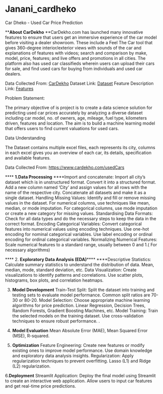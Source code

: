 # Janani_cardheko
Car Dheko - Used Car Price Prediction

****About CarDekho**
**CarDekho.com has launched many innovative features to ensure that users get an immersive experience of the car model before visiting a dealer showroom. These include a Feel The Car tool that gives 360-degree interior/exterior views with sounds of the car and explanations of features with videos; search and comparison by make, model, price, features; and live offers and promotions in all cities. The platform also has used car classifieds wherein users can upload their cars for sale, and find used cars for buying from individuals and used car dealers.

Data Collected From: [CarDekho](https://www.cardekho.com/used-car-details/used-Maruti-Swift-Dzire-Vdi-cars-Chennai_afcd7bde-0a0d-4a47-b514-7b10cdff2767.htm)
Dataset Link: [Dataset](https://drive.google.com/drive/folders/16U7OH7URsCW0rf91cwyDqEgd9UoeZAJh)
Feature Description Link: [Features](https://docs.google.com/document/d/1hxW7IvCX5806H0IsG2Zg9WnVIpr2ZPueB4AElMTokGs/edit?usp=sharing)

Problem Statement:

The primary objective of is project is to create a data science solution for predicting used car prices accurately by analyzing a diverse dataset including car model, no. of owners, age, mileage, fuel type, kilometers driven, features and location. The aim is to build a machine learning model that offers users to find current valuations for used cars.

Data Understanding

The Dataset contains multiple excel files, each represents its city, columns in each excel gives you an overview of each car, its details, specification and available features.

Data Collected From: https://www.cardekho.com/usedCars

**** **1.Data Processing**
****Import and concatenate:
Import all city’s dataset which is in unstructured format.
Convert it into a  structured format.
Add a new column named ‘City’ and assign values for all rows with the name of the respective city.
Concatenate all datasets and make it as a single dataset.
Handling Missing Values: Identify and fill or remove missing values in the dataset.
For numerical columns, use techniques like mean, median, or mode imputation.
For categorical columns, use mode imputation or create a new category for missing values.
Standardising Data Formats:
Check for all data types and do the necessary steps to keep the data in the correct format.
Encoding Categorical Variables: Convert categorical features into numerical values using encoding techniques.
Use one-hot encoding for nominal categorical variables.
Use label encoding or ordinal encoding for ordinal categorical variables.
Normalizing Numerical Features: Scale numerical features to a standard range, usually between 0 and 1.( For necessary algorithms)

**** 2. **Exploratory Data Analysis (EDA)******
****Descriptive Statistics: Calculate summary statistics to understand the distribution of data.
Mean, median, mode, standard deviation, etc.
Data Visualization: Create visualizations to identify patterns and correlations.
Use scatter plots, histograms, box plots, and correlation heatmaps.



 3. **Model Development**
Train-Test Split: Split the dataset into training and testing sets to evaluate model performance.
Common split ratios are 70-30 or 80-20.
Model Selection: Choose appropriate machine learning algorithms for price prediction.
Linear Regression, Decision Trees, Random Forests, Gradient Boosting Machines, etc.
Model Training: Train the selected models on the training dataset.
Use cross-validation techniques to ensure robust performance.
.
 4. **Model Evaluation**
Mean Absolute Error (MAE), Mean Squared Error (MSE), R-squared.

5. **Optimization**
Feature Engineering: Create new features or modify existing ones to improve model performance.
Use domain knowledge and exploratory data analysis insights.
Regularization: Apply regularization techniques to prevent overfitting.
Lasso (L1) and Ridge (L2) regularization.

6.**Deployment**
Streamlit Application: Deploy the final model using Streamlit to create an interactive web application.
Allow users to input car features and get real-time price predictions.











